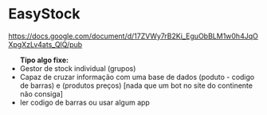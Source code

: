 EasyStock
=========

https://docs.google.com/document/d/17ZVWy7rB2Ki_EguObBLM1w0h4JqOXpgXzLv4ats_QlQ/pub


<ul><b>Tipo algo fixe:</b>
<li>Gestor de stock individual (grupos)</li>
<li>Capaz de cruzar informação com uma base de dados (poduto - codigo de barras)  e (produtos preços)  [nada que um bot no site do continente não consiga]</li>
<li>ler codigo de barras ou usar algum app</li>
</ul>
